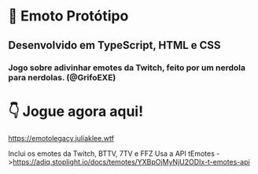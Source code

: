 # 🤠 Emoto Protótipo
## Desenvolvido em TypeScript, HTML e CSS
### Jogo sobre adivinhar emotes da Twitch, feito por um nerdola para nerdolas. (@GrifoEXE)

# 👇 Jogue agora aqui!
https://emotolegacy.juliaklee.wtf

Inclui os emotes da Twitch, BTTV, 7TV e FFZ
Usa a API tEmotes ->https://adiq.stoplight.io/docs/temotes/YXBpOjMyNjU2ODIx-t-emotes-api
